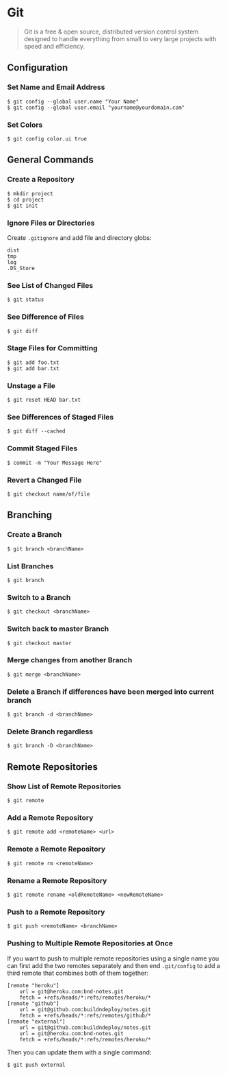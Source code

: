 # Git

> Git is a free & open source, distributed version control system designed to handle everything from small to very large projects with speed and efficiency.

## Configuration

### Set Name and Email Address

	$ git config --global user.name "Your Name"
	$ git config --global user.email "yourname@yourdomain.com"

### Set Colors

	$ git config color.ui true

## General Commands

### Create a Repository

	$ mkdir project
	$ cd project
	$ git init

### Ignore Files or Directories

Create `.gitignore` and add file and directory globs:

	dist
	tmp
	log
	.DS_Store

### See List of Changed Files

	$ git status
	
### See Difference of Files

	$ git diff

### Stage Files for Committing

	$ git add foo.txt
	$ git add bar.txt

### Unstage a File

	$ git reset HEAD bar.txt

### See Differences of Staged Files

	$ git diff --cached
	
### Commit Staged Files

	$ commit -m "Your Message Here"

### Revert a Changed File

	$ git checkout name/of/file

## Branching

### Create a Branch

	$ git branch <branchName>

### List Branches

	$ git branch

### Switch to a Branch

	$ git checkout <branchName>

### Switch back to master Branch

	$ git checkout master

### Merge changes from another Branch

	$ git merge <branchName>
	
### Delete a Branch if differences have been merged into current branch

	$ git branch -d <branchName>

### Delete Branch regardless

	$ git branch -D <branchName>

## Remote Repositories

### Show List of Remote Repositories

	$ git remote
	
### Add a Remote Repository

	$ git remote add <remoteName> <url>
	
### Remote a Remote Repository

	$ git remote rm <remoteName>
	
### Rename a Remote Repository

	$ git remote rename <oldRemoteName> <newRemoteName>

### Push to a Remote Repository

	$ git push <remoteName> <branchName>
	
### Pushing to Multiple Remote Repositories at Once

If you want to push to multiple remote repositories using a single name you can first add the two remotes separately and then end `.git/config` to add a third remote that combines both of them together:

	[remote "heroku"]
		url = git@heroku.com:bnd-notes.git
		fetch = +refs/heads/*:refs/remotes/heroku/*
	[remote "github"]
		url = git@github.com:buildndeploy/notes.git
		fetch = +refs/heads/*:refs/remotes/github/*
	[remote "external"]
	    url = git@github.com:buildndeploy/notes.git
		url = git@heroku.com:bnd-notes.git
		fetch = +refs/heads/*:refs/remotes/heroku/*

Then you can update them with a single command:

	$ git push external
